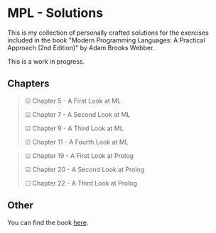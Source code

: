 # MPL - Solutions

This is my collection of personally crafted solutions for the exercises included in the book "Modern Programming Languages: A Practical Approach (2nd Edition)" by Adam Brooks Webber.

This is a work in progress.

## Chapters

> ☑ Chapter 5 - A First Look at ML
> 
> ☑ Chapter 7 - A Second Look at ML
>
> ☑ Chapter 9 - A Third Look at ML
>
> ☑ Chapter 11 - A Fourth Look at ML



> ☑ Chapter 19 - A First Look at Prolog
>
> ☑ Chapter 20 - A Second Look at Prolog
>
> ☐ Chapter 22 - A Third Look at Prolog

## Other

You can find the book [here](https://www.amazon.com/Modern-Programming-Languages-Practical-Introduction/dp/1590282507).
